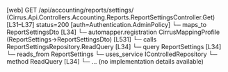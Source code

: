[web] GET /api/accounting/reports/settings/  (Cirrus.Api.Controllers.Accounting.Reports.ReportSettingsController.Get)  [L31–L37] status=200 [auth=Authentication.AdminPolicy]
  └─ maps_to ReportSettingsDto [L34]
    └─ automapper.registration CirrusMappingProfile (ReportSettings->ReportSettingsDto) [L531]
  └─ calls ReportSettingsRepository.ReadQuery [L34]
  └─ query ReportSettings [L34]
    └─ reads_from ReportSettings
  └─ uses_service IControlledRepository<ReportSettings>
    └─ method ReadQuery [L34]
      └─ ... (no implementation details available)

